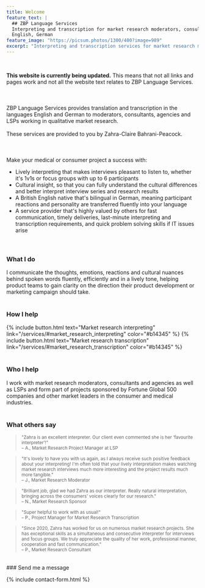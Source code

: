 ```yaml
---
title: Welcome
feature_text: |
  ## ZBP Language Services
  Interpreting and transcription for market research moderators, consultants, agencies and LSPs
  English, German
feature_image: "https://picsum.photos/1300/400?image=989"
excerpt: "Interpreting and transcription services for market research moderators, consultants, agencies and LSPs."
---
```

<br>

**This website is currently being updated.** This means that not all links and pages work and not all the website text relates to ZBP Language Services.<br><br><br><br>
ZBP Language Services provides translation and transcription in the languages English and German to moderators, consultants, agencies and LSPs working in qualitative market research.<br><br>
These services are provided to you by Zahra-Claire Bahrani-Peacock.<br><br><br><br>
Make your medical or consumer project a success with:
* Lively interpreting that makes interviews pleasant to listen to, whether it's 1v1s or focus groups with up to 6 participants
* Cultural insight, so that you can fully understand the cultural differences and better interpret interview series and research results
* A British English native that's bilingual in German, meaning participant reactions and personality are transferred fluently into your language
* A service provider that's highly valued by others for fast communication, timely deliveries, last-minute interpreting and transcription requirements, and quick problem solving skills if IT issues arise<br><br><br>

### What I do

I communicate the thoughts, emotions, reactions and cultural nuances behind spoken words fluently, efficiently and in a lively tone, helping product teams to gain clarity on the direction their product development or marketing campaign should take.<br><br>

### How I help

{% include button.html text="Market research interpreting" link="/services/#market_research_interpreting" color="#b14345" %} {% include button.html text="Market research transcription" link="/services/#market_research_transcription" color="#b14345" %}<br><br>

### Who I help

I work with market research moderators, consultants and agencies as well as LSPs and form part of projects sponsored by Fortune Global 500 companies and other market leaders in the consumer and medical industries.<br><br>

### What others say

><small>"Zahra is an excellent interpreter. Our client even commented she is her ‘favourite interpreter’!"<br>
– A., Market Research Project Manager at LSP</small>

><small>"It's lovely to have you with us again, as I always receive such positive feedback about your interpreting! I'm often told that your lively interpretation makes watching market research interviews much more interesting and the project results much more tangible."<br>
– J., Market Research Moderator</small>

><small>"Brilliant job, glad we had Zahra as our interpreter. Really natural interpretation, bringing across the consumers' voices clearly for our research."<br>
– N., Market Research Sponsor</small>

><small>"Super helpful to work with as usual!"<br>
– P., Project Manager for Market Research Transcription</small>

><small>"Since 2020, Zahra has worked for us on numerous market research projects. She has exceptional skills as a simultaneous and consecutive interpreter for interviews and focus groups. We truly appreciate the quality of her work, professional manner, cooperation and fast communication."<br>
– P., Market Research Consultant</small>

<br>
### Send me a message

{% include contact-form.html %}
